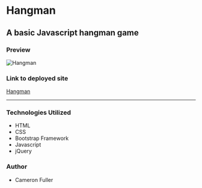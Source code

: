 # Hangman

## A basic Javascript hangman game

### Preview
![Hangman](https://raw.github.com/Cam-F/Hangman-Game/master/assets/images/demo.gif)

### Link to deployed site
[Hangman](https://cam-f.github.io/Hangman-Game/)

---

### Technologies Utilized

* HTML
* CSS
* Bootstrap Framework
* Javascript
* jQuery

### Author
* Cameron Fuller